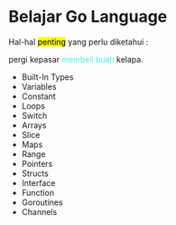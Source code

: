 # Belajar Go Language

Hal-hal <mark>penting</mark> yang perlu diketahui :

pergi kepasar <font color="#45f3e0">membeli buah</font> kelapa.

- Built-In Types
- Variables 
- Constant
- Loops
- Switch
- Arrays
- Slice
- Maps
- Range
- Pointers
- Structs
- Interface
- Function
- Goroutines
- Channels  
